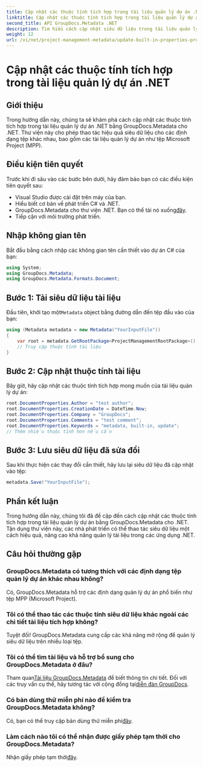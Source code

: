 ```yaml
---
title: Cập nhật các thuộc tính tích hợp trong tài liệu quản lý dự án .NET
linktitle: Cập nhật các thuộc tính tích hợp trong tài liệu quản lý dự án .NET
second_title: API GroupDocs.Metadata .NET
description: Tìm hiểu cách cập nhật siêu dữ liệu trong tài liệu quản lý dự án .NET bằng GroupDocs.Metadata cho .NET. Tăng cường quản lý tài liệu một cách hiệu quả.
weight: 12
url: /vi/net/project-management-metadata/update-built-in-properties-project-management-documents/
---
```


# Cập nhật các thuộc tính tích hợp trong tài liệu quản lý dự án .NET

## Giới thiệu
Trong hướng dẫn này, chúng ta sẽ khám phá cách cập nhật các thuộc tính tích hợp trong tài liệu quản lý dự án .NET bằng GroupDocs.Metadata cho .NET. Thư viện này cho phép thao tác hiệu quả siêu dữ liệu cho các định dạng tệp khác nhau, bao gồm các tài liệu quản lý dự án như tệp Microsoft Project (MPP).
## Điều kiện tiên quyết
Trước khi đi sâu vào các bước bên dưới, hãy đảm bảo bạn có các điều kiện tiên quyết sau:
- Visual Studio được cài đặt trên máy của bạn.
- Hiểu biết cơ bản về phát triển C# và .NET.
-  GroupDocs.Metadata cho thư viện .NET. Bạn có thể tải nó xuống[đây](https://releases.groupdocs.com/metadata/net/).
- Tiếp cận với môi trường phát triển.

## Nhập không gian tên
Bắt đầu bằng cách nhập các không gian tên cần thiết vào dự án C# của bạn:
```csharp
using System;
using GroupDocs.Metadata;
using GroupDocs.Metadata.Formats.Document;
```
## Bước 1: Tải siêu dữ liệu tài liệu
 Đầu tiên, khởi tạo một`Metadata` object bằng đường dẫn đến tệp đầu vào của bạn:
```csharp
using (Metadata metadata = new Metadata("YourInputFile"))
{
    var root = metadata.GetRootPackage<ProjectManagementRootPackage>();
    // Truy cập thuộc tính tài liệu
}
```
## Bước 2: Cập nhật thuộc tính tài liệu
Bây giờ, hãy cập nhật các thuộc tính tích hợp mong muốn của tài liệu quản lý dự án:
```csharp
root.DocumentProperties.Author = "test author";
root.DocumentProperties.CreationDate = DateTime.Now;
root.DocumentProperties.Company = "GroupDocs";
root.DocumentProperties.Comments = "test comment";
root.DocumentProperties.Keywords = "metadata, built-in, update";
// Thêm nhiều thuộc tính hơn nếu cần
```
## Bước 3: Lưu siêu dữ liệu đã sửa đổi
Sau khi thực hiện các thay đổi cần thiết, hãy lưu lại siêu dữ liệu đã cập nhật vào tệp:
```csharp
metadata.Save("YourInputFile");
```

## Phần kết luận
Trong hướng dẫn này, chúng tôi đã đề cập đến cách cập nhật các thuộc tính tích hợp trong tài liệu quản lý dự án bằng GroupDocs.Metadata cho .NET. Tận dụng thư viện này, các nhà phát triển có thể thao tác siêu dữ liệu một cách hiệu quả, nâng cao khả năng quản lý tài liệu trong các ứng dụng .NET.

## Câu hỏi thường gặp
### GroupDocs.Metadata có tương thích với các định dạng tệp quản lý dự án khác nhau không?
Có, GroupDocs.Metadata hỗ trợ các định dạng quản lý dự án phổ biến như tệp MPP (Microsoft Project).
### Tôi có thể thao tác các thuộc tính siêu dữ liệu khác ngoài các chi tiết tài liệu tích hợp không?
Tuyệt đối! GroupDocs.Metadata cung cấp các khả năng mở rộng để quản lý siêu dữ liệu trên nhiều loại tệp.
### Tôi có thể tìm tài liệu và hỗ trợ bổ sung cho GroupDocs.Metadata ở đâu?
 Tham quan[Tài liệu GroupDocs.Metadata](https://tutorials.groupdocs.com/metadata/net/) để biết thông tin chi tiết. Đối với các truy vấn cụ thể, hãy tương tác với cộng đồng tại[diễn đàn GroupDocs](https://forum.groupdocs.com/c/metadata/14).
### Có bản dùng thử miễn phí nào để kiểm tra GroupDocs.Metadata không?
 Có, bạn có thể truy cập bản dùng thử miễn phí[đây](https://releases.groupdocs.com/).
### Làm cách nào tôi có thể nhận được giấy phép tạm thời cho GroupDocs.Metadata?
 Nhận giấy phép tạm thời[đây](https://purchase.groupdocs.com/temporary-license/).